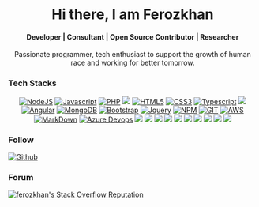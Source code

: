 <h1 align="center">Hi there, I am Ferozkhan</h1>
<h4 align="center"> Developer | Consultant | Open Source Contributor | Researcher </h4>

<p align="center">Passionate programmer, tech enthusiast to support the growth of human race and working for better tomorrow.</p>



### Tech Stacks

<p align="center">
   <a href="#"> <img title="NodeJS" src="https://img.shields.io/badge/Node.js-43853D?style=for-the-badge&logo=node.js&logoColor=white"/></a>
 <a href="#">  <img title="Javascript" src="https://img.shields.io/badge/JavaScript-323330?style=for-the-badge&logo=javascript&logoColor=F7DF1E"/></a>
    <a href="#"> <img title="PHP" src="https://img.shields.io/badge/PHP-777BB4?style=for-the-badge&logo=php&logoColor=white"/></a>
 <a href="#"><img src="https://img.shields.io/badge/MySQL-00758F?style=for-the-badge&logo=mysql&logoColor=white"></a>
  <a href="#"> <img title="HTML5" src="https://img.shields.io/badge/-HTML5-E34F26?logo=html5&logoColor=white&style=for-the-badge"/></a>
  <a href="#"> <img title="CSS3" src="https://img.shields.io/badge/-CSS-1572B6?logo=css3&logoColor=white&style=for-the-badge"/></a>
 <a href="#">  <img title="Typescript" src="https://img.shields.io/badge/-Typescript-3178C6?logo=typescript&logoColor=white&style=for-the-badge"/></a>
<a href="#"><img src="https://img.shields.io/badge/express.js-%23404d59.svg?style=for-the-badge&logo=express&logoColor=%2361DAFB"></a>
   <a href="#">  <img title="Angular" src="https://img.shields.io/badge/Angular-DD0031?style=for-the-badge&logo=angular&logoColor=white"/></a>
     <a href="#">       <img title="MongoDB" src="https://img.shields.io/badge/MongoDB-4EA94B?style=for-the-badge&logo=mongodb&logoColor=white"/></a>
   <a href="#">  <img title="Bootstrap" src="https://img.shields.io/badge/-Bootstrap-7952B3?logo=bootstrap&logoColor=white&style=for-the-badge"/></a>
  <a href="#">   <img title="Jquery" src="https://img.shields.io/badge/-Jquery-0769AD?logo=jquery&logoColor=white&style=for-the-badge"/></a>
  <a href="#">  <img title="NPM" src="https://img.shields.io/badge/-Npm-CB3837?logo=npm&logoColor=white&style=for-the-badge"/></a>
   <a href="#"> <img title="GIT" src="https://img.shields.io/badge/-Git-F05032?logo=git&logoColor=white&style=for-the-badge"/></a>
  <a href="#">  <img title="AWS" src="https://img.shields.io/badge/Amazon_AWS-232F3E?style=for-the-badge&logo=amazon-aws&logoColor=white"/></a>
  <a href="#">      <img title="MarkDown" src="https://img.shields.io/badge/markdown-%23000000.svg?style=for-the-badge&logo=markdown&logoColor=white"/></a>
  <a href="#">      <img title="Azure Devops" src="https://img.shields.io/badge/Azure_DevOps-0078D7?style=for-the-badge&logo=azure-devops&logoColor=white"/></a>
  <a href="#"><img src="https://img.shields.io/badge/DOCKER-0db7ed?style=for-the-badge&logo=docker&logoColor=white"></a>
<a href="#"><img src="https://img.shields.io/badge/sequelize-2478bd?style=for-the-badge&logo=sequelize&logoColor=white"></a>
<a href="#"><img src="https://img.shields.io/badge/-Swagger-%23Clojure?style=for-the-badge&logo=swagger&logoColor=white"></a>
<a href="#"><img src="https://img.shields.io/badge/JWT-black?style=for-the-badge&logo=JSON%20web%20tokens"></a>
    <a href="#"><img src="https://img.shields.io/badge/rxjs-%23B7178C.svg?style=for-the-badge&logo=reactivex&logoColor=white"></a>
<a href="#"><img src="https://img.shields.io/badge/nginx-%23009639.svg?style=for-the-badge&logo=nginx&logoColor=white"></a>
<a href="#"><img src="https://img.shields.io/badge/-mocha-%238D6748?style=for-the-badge&logo=mocha&logoColor=white"></a>
<a href="#"><img src="https://img.shields.io/badge/-chai-9e574d?style=for-the-badge&logo=chai&logoColor=white"></a>
<a href="#"><img src="https://img.shields.io/badge/-istanbul-9e574d?style=for-the-badge&logo=istanbuljs&logoColor=white"></a>
<a href="#"><img src="https://img.shields.io/badge/Babel-F9DC3e?style=for-the-badge&logo=babel&logoColor=black"></a>

    

</p>

### Follow 

[![Github](https://img.shields.io/badge/-github-242a2e?logo=github&logoColor=white&style=for-the-badge)](https://github.com/zakhefron)

### Forum
[![ferozkhan's Stack Overflow Reputation](https://img.shields.io/stackexchange/stackoverflow/r/6455274?color=orange&label=reputation&logo=stackoverflow&style=for-the-badge)](https://stackoverflow.com/users/6455274 "ferozkhan's Stack Overflow Reputation")


